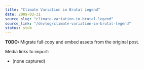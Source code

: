 ```yaml
---
title: "Climate Variation in Brutal Legend"
date: 2009-03-31
source_slug: "climate-variation-in-brutal-legend"
source_link: "/devlog/climate-variation-in-brutal-legend"
status: stub
---
```

**TODO:** Migrate full copy and embed assets from the original post.

Media links to import:
- (none captured)
